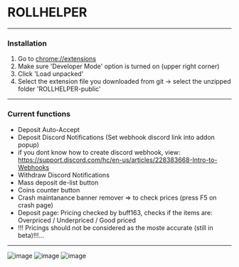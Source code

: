 
# ROLLHELPER

------------
### Installation
1.  Go to [chrome://extensions](chrome://extensions "chrome://extensions")
2.  Make sure 'Developer  Mode' option is turned on (upper right corner)
3.  Click 'Load unpacked'
4.  Select the extension file you downloaded from git -> select the unzipped folder 'ROLLHELPER-public'
------------

### Current functions
- Deposit Auto-Accept
- Deposit Discord Notifications (Set webhook discord link into addon popup)
- if you dont know how to create discord webhook, view: https://support.discord.com/hc/en-us/articles/228383668-Intro-to-Webhooks
- Withdraw Discord Notifications
- Mass deposit de-list button
- Coins counter button
- Crash maintanance banner remover => to check prices (press F5 on crash page)
- Deposit page: Pricing checked by buff163, checks if the items are: Overpriced / Underpriced / Good priced
- !!! Pricings should not be considered as the moste accurate (still in beta)!!!...
------------
![image](https://github.com/ScriptNation/ROLLHELPER-public/assets/43382783/b9efdab2-99da-4a70-92c2-01c7b8802d20)
![image](https://github.com/ScriptNation/ROLLHELPER-public/assets/43382783/6ee46661-40a0-4b3a-9666-ba03c351811e)
![image](https://github.com/ScriptNation/ROLLHELPER-public/assets/43382783/500ca193-120f-4827-943b-66614e74d334)
